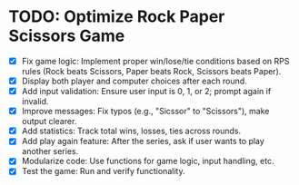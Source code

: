 # TODO: Optimize Rock Paper Scissors Game

- [x] Fix game logic: Implement proper win/lose/tie conditions based on RPS rules (Rock beats Scissors, Paper beats Rock, Scissors beats Paper).
- [x] Display both player and computer choices after each round.
- [x] Add input validation: Ensure user input is 0, 1, or 2; prompt again if invalid.
- [x] Improve messages: Fix typos (e.g., "Sicssor" to "Scissors"), make output clearer.
- [x] Add statistics: Track total wins, losses, ties across rounds.
- [x] Add play again feature: After the series, ask if user wants to play another series.
- [x] Modularize code: Use functions for game logic, input handling, etc.
- [x] Test the game: Run and verify functionality.
